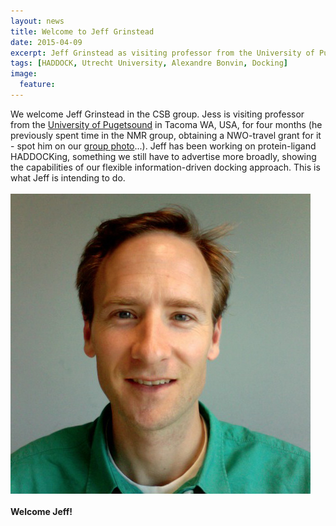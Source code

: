 ```yaml
---
layout: news
title: Welcome to Jeff Grinstead
date: 2015-04-09
excerpt: Jeff Grinstead as visiting professor from the University of Pugetsound (WA, USA)
tags: [HADDOCK, Utrecht University, Alexandre Bonvin, Docking]
image:
  feature:
---
```

We welcome Jeff Grinstead in the CSB group. Jess is visiting professor from the [University of Pugetsound](www.pugetsound.edu) in Tacoma WA, USA, for four months (he previously spent time in the NMR group, obtaining a NWO-travel grant for it - spot him on our [group photo](http://www.bonvinlab.org/people/)...). Jeff has been working on protein-ligand HADDOCKing, something we still have to advertise more broadly, showing the capabilities of our flexible information-driven docking approach. This is what Jeff is intending to do.
<BR>
<BR>
   <img src="/images/people/Jeff.jpg">
<BR>
<BR>
**Welcome Jeff!**


